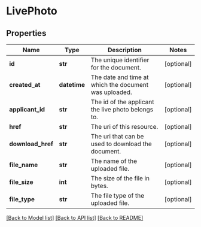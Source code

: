 # LivePhoto

## Properties
Name | Type | Description | Notes
------------ | ------------- | ------------- | -------------
**id** | **str** | The unique identifier for the document. | [optional] 
**created_at** | **datetime** | The date and time at which the document was uploaded. | [optional] 
**applicant_id** | **str** | The id of the applicant the live photo belongs to. | [optional] 
**href** | **str** | The uri of this resource. | [optional] 
**download_href** | **str** | The uri that can be used to download the document. | [optional] 
**file_name** | **str** | The name of the uploaded file. | [optional] 
**file_size** | **int** | The size of the file in bytes. | [optional] 
**file_type** | **str** | The file type of the uploaded file. | [optional] 

[[Back to Model list]](../README.md#documentation-for-models) [[Back to API list]](../README.md#documentation-for-api-endpoints) [[Back to README]](../README.md)


